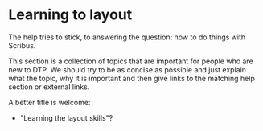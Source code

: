 # Learning to layout

The help tries to stick, to answering the question: how to do things with Scribus.

This section is a collection of topics that are important for people who are new to DTP. We should try to be as concise as possible and just explain what the topic, why it is important and then give links to the matching help section or external links.

A better title is welcome:
- "Learning the layout skills"?
